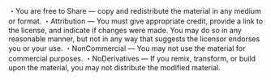 ・You are free to Share — copy and redistribute the material in any medium or format.
・Attribution — You must give appropriate credit, provide a link to the license, and indicate if changes were made. You may do so in any reasonable manner, but not in any way that suggests the licensor endorses you or your use.
・NonCommercial — You may not use the material for commercial purposes.
・NoDerivatives — If you remix, transform, or build upon the material, you may not distribute the modified material.
